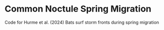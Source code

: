 # Common Noctule Spring Migration
Code for Hurme et al. (2024) Bats surf storm fronts during spring migration
